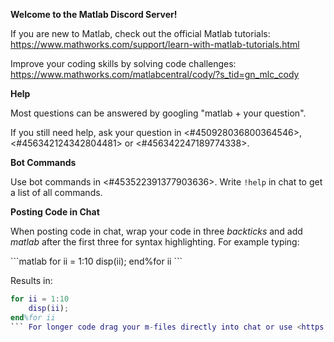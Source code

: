 **Welcome to the Matlab Discord Server!**

If you are new to Matlab, check out the official Matlab tutorials:
<https://www.mathworks.com/support/learn-with-matlab-tutorials.html>

Improve your coding skills by solving code challenges:
<https://www.mathworks.com/matlabcentral/cody/?s_tid=gn_mlc_cody>

__**Help**__

Most questions can be answered by googling "matlab + your question".

If you still need help, ask your question in <#450928036800364546>, <#456342124342804481> or <#456342247189774338>.

__**Bot Commands**__

Use bot commands in <#453522391377903636>. Write `!help` in chat to get a list of all commands.

__**Posting Code in Chat**__

When posting code in chat, wrap your code in three *backticks* and add *matlab* after the first three for syntax highlighting. For example typing:

\`\`\`matlab
for ii = 1:10
    disp(ii);
end%for ii
\`\`\`

Results in:
```matlab
for ii = 1:10
    disp(ii);
end%for ii
``` For longer code drag your m-files directly into chat or use <https://pastebin.com>. You can also save your workspace variables as a mat-file and drag that directly into chat as well.